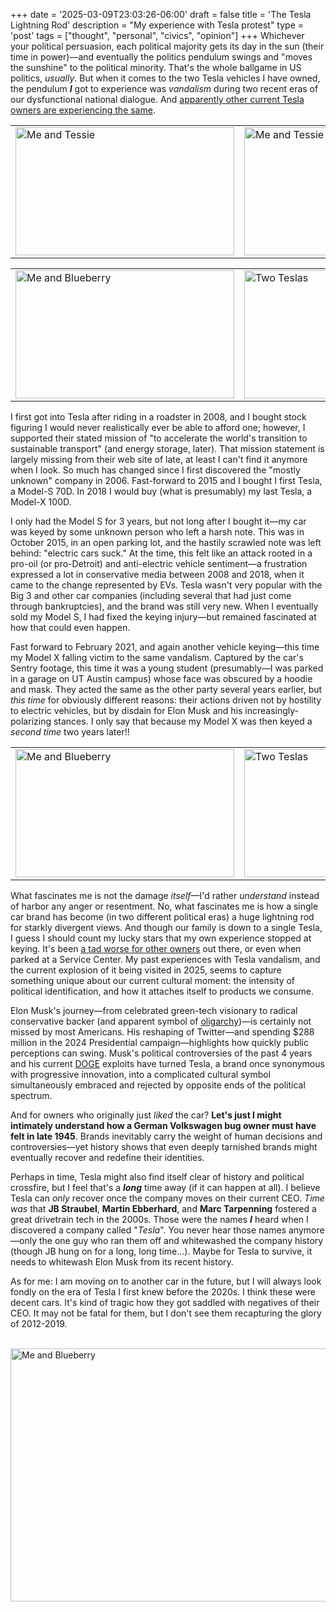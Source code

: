 +++
date = '2025-03-09T23:03:26-06:00'
draft = false
title = 'The Tesla Lightning Rod'
description = "My experience with Tesla protest"
type = 'post'
tags = ["thought", "personal", "civics", "opinion"]
+++
Whichever your political persuasion, each political majority gets its day in the sun (their time in power)—and eventually the politics pendulum swings and "moves the sunshine" to the political minority. That's the whole ballgame in US politics, *usually*. But when it comes to the two Tesla vehicles I have owned, the pendulum ***I*** got to experience was *vandalism* during two recent eras of our dysfunctional national dialogue. And [apparently other current Tesla owners are experiencing the same](https://www.nytimes.com/2025/03/08/business/elon-musk-tesla-violence-protests-vandalism.html).

<table>
  <tr>
    <td>
     <img src="https://julianwest.me/Blog/posts/images/model-s-1.jpeg" alt="Me and Tessie" width="350" height="205">
      <div></div>
      </td>
      <td>
      <img src="https://julianwest.me/Blog/posts/images/model-s-2.jpeg" alt="Me and Tessie also" width="350" height="205">
      <div></div>
      </td>
  </tr>
</table>
<table>
  <tr>
    <td>
     <img src="https://julianwest.me/Blog/posts/images/model-x-me.jpeg" alt="Me and Blueberry" width="350" height="205">
      <div></div>
      </td>
      <td>
      <img src="https://julianwest.me/Blog/posts/images/model-s-x.jpeg" alt="Two Teslas" width="350" height="205">
      <div></div>
      </td>
  </tr>
</table>

I first got into Tesla after riding in a roadster in 2008, and I bought stock figuring I would never realistically ever be able to afford one; however, I supported their stated mission of "to accelerate the world's transition to sustainable transport" (and energy storage, later).  That mission statement is largely missing from their web site of late, at least I can't find it anymore when I look.  So much has changed since I first discovered the "mostly unknown" company in 2006.  Fast-forward to 2015 and I bought I first Tesla, a Model-S 70D.  In 2018 I would buy (what is presumably) my last Tesla, a Model-X 100D.  

I only had the Model S for 3 years, but not long after I bought it—my car was keyed by some unknown person who left a harsh note.  This was in October 2015, in an open parking lot, and the hastily scrawled note was left behind: "electric cars suck." At the time, this felt like an attack rooted in a pro-oil (or pro-Detroit) and anti-electric vehicle sentiment—a frustration expressed a lot in conservative media between 2008 and 2018, when it came to the change represented by EVs.  Tesla wasn't very popular with the Big 3 and other car companies (including several that had just come through bankruptcies), and the brand was still very new.  When I eventually sold my Model S, I had fixed the keying injury—but remained fascinated at how that could even happen.  

Fast forward to February 2021, and again another vehicle keying—this time my Model X falling victim to the same vandalism. Captured by the car's Sentry footage, this time it was a young student (presumably—I was parked in a garage on UT Austin campus) whose face was obscured by a hoodie and mask. They acted the same as the other party several years earlier, but *this time* for obviously different reasons: their actions driven not by hostility to electric vehicles, but by disdain for Elon Musk and his increasingly-polarizing stances. I only say that because my Model X was then keyed a *second time* two years later!!  

<table>
  <tr>
    <td>
     <img src="https://julianwest.me/Blog/posts/images/S-vandalism.jpg" alt="Me and Blueberry" width="350" height="205">
      <div></div>
      </td>
      <td>
      <img src="https://julianwest.me/Blog/posts/images/X-vandalism.jpg" alt="Two Teslas" width="350" height="205">
      <div></div>
      </td>
  </tr>
</table>

What fascinates me is not the damage *itself*—I'd rather *understand* instead of harbor any anger or resentment. No, what fascinates me is how a single car brand has become (in two different political eras) a huge lightning rod for starkly divergent views. And though our family is down to a single Tesla, I guess I should count my lucky stars that my own experience stopped at keying.  It's been [a tad worse for other owners](https://www.nbcnews.com/news/crime-courts/tesla-facilities-face-wave-attacks-elon-musk-delves-politics-rcna195458) out there, or even when parked at a Service Center.  My past experiences with Tesla vandalism, and the current explosion of it being visited in 2025, seems to capture something unique about our current cultural moment: the intensity of political identification, and how it attaches itself to products we consume.  

Elon Musk's journey—from celebrated green-tech visionary to radical conservative backer (and apparent symbol of [oligarchy](https://en.wikipedia.org/wiki/Oligarchy))—is certainly not missed by most Americans. His reshaping of Twitter—and spending $288 million in the 2024 Presidential campaign—highlights how quickly public perceptions can swing.  Musk's political controversies of the past 4 years and his current [DOGE](https://en.wikipedia.org/wiki/Department_of_Government_Efficiency) exploits have turned Tesla, a brand once synonymous with progressive innovation, into a complicated cultural symbol simultaneously embraced and rejected by opposite ends of the political spectrum.  

And for owners who originally just *liked* the car?  **Let's just I might intimately understand how a German Volkswagen bug owner must have felt in late 1945**. Brands inevitably carry the weight of human decisions and controversies—yet history shows that even deeply tarnished brands might eventually recover and redefine their identities.  

Perhaps in time, Tesla might also find itself clear of history and political crossfire, but I feel that's a ***long*** time away (if it can happen at all). I believe Tesla can *only* recover once the company moves on their current CEO. *Time was* that **JB Straubel**, **Martin Ebberhard**, and **Marc Tarpenning** fostered a great drivetrain tech in the 2000s. Those were the names ***I*** heard when I discovered a company called "*Tesla*". You never hear those names anymore—only the one guy who ran them off and whitewashed the company history (though JB hung on for a long, long time...).  Maybe for Tesla to survive, it needs to whitewash Elon Musk from its recent history.  

As for me: I am moving on to another car in the future, but I will always look fondly on the era of Tesla I first knew before the 2020s.  I think these were decent cars.  It's kind of tragic how they got saddled with negatives of their CEO.  It may not be fatal for them, but I don't see them recapturing the glory of 2012-2019.  <br /> <br />


<img src="https://julianwest.me/Blog/posts/images/X-at-beach.jpg" alt="Me and Blueberry" width="650" height="405">